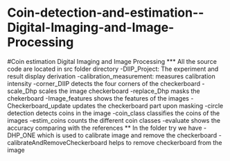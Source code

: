# Coin-detection-and-estimation--Digital-Imaging-and-Image-Processing
#Coin estimation Digital Imaging and Image Processing
*** All the source code are located in src folder directory
     -DIIP_Project: The experiment and result display derivation
     -calibration_measurement: measures calibration intensity
     -corner_DIIP detects the four corners of the checkerboard
     -scale_Dhp scales the image checkerboard
     -replace_Dhp masks the chekerboard
     -Image_features shows the features of the images
     -Checkerboard_update updates the checkerboard part upon masking
     -circle detection detects coins in the image
     -coin_class classifies the coins of the images
     -estim_coins counts the different coin classes
     -evaluate shows the accuracy comparing with the references
** In the folder try we have
        -DHP_ONE which is used to calibrate image and  remove the checkerboard
        -calibrateAndRemoveCheckerboard helps to remove checkerboard from the image
   
